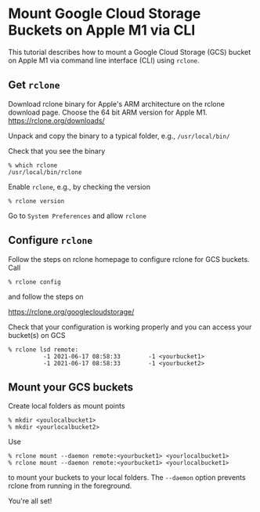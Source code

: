 # Mount Google Cloud Storage Buckets on Apple M1 via CLI

This tutorial describes how to mount a Google Cloud Storage (GCS) bucket on Apple M1 via command line interface (CLI) using `rclone`.

## Get `rclone`

Download rclone binary for Apple's ARM architecture on the rclone download page. Choose the 64 bit ARM version for Apple M1.
https://rclone.org/downloads/

Unpack and copy the binary to a typical folder, e.g., 
`/usr/local/bin/`

Check that you see the binary

```
% which rclone
/usr/local/bin/rclone
```


Enable `rclone`, e.g., by checking the version

`% rclone version`

Go to `System Preferences` and allow `rclone`


## Configure `rclone`

Follow the steps on rclone homepage to configure rclone for GCS buckets. Call

`% rclone config`

and follow the steps on

https://rclone.org/googlecloudstorage/

Check that your configuration is working properly and you can access your bucket(s) on GCS
```
% rclone lsd remote:
          -1 2021-06-17 08:58:33        -1 <yourbucket1>
          -1 2021-06-17 08:58:33        -1 <yourbucket2>
```

## Mount your GCS buckets

Create local folders as mount points
```
% mkdir <youlocalbucket1>
% mkdir <yourlocalbucket2>
```

Use 
```
% rclone mount --daemon remote:<yourbucket1> <yourlocalbucket1>
% rclone mount --daemon remote:<yourbucket1> <yourlocalbucket1>
```
to mount your buckets to your local folders. The `--daemon` option prevents rclone from running in the foreground.

You're all set!


